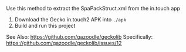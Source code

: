 Use this method to extract the SpaPackStruct.xml from the in.touch app

1. Download the Gecko in.touch2 APK into `./apk`
2. Build and run this project

See Also: https://github.com/gazoodle/geckolib
Specifically: https://github.com/gazoodle/geckolib/issues/12